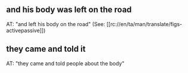 ## and his body was left on the road ##

AT: "and left his body on the road" (See: [[rc://en/ta/man/translate/figs-activepassive]])

## they came and told it ##

AT: "they came and told people about the body"